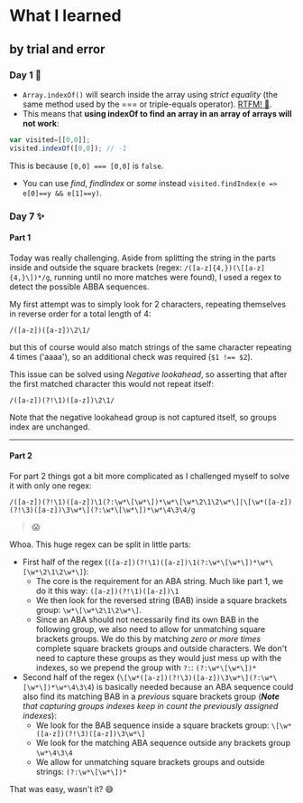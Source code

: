 # What I learned
## by trial and error

### Day 1 🎄
- `Array.indexOf()` will search inside the array using _strict equality_ (the same method used by the === or triple-equals operator). [RTFM! 📖](https://developer.mozilla.org/en-US/docs/Web/JavaScript/Reference/Global_Objects/Array/indexOf).
- This means that **using indexOf to find an array in an array of arrays will not work**:
```js
var visited=[[0,0]];
visited.indexOf([0,0]); // -1
```
This is because `[0,0] === [0,0]` is `false`.
- You can use _find_, _findIndex_ or _some_ instead `visited.findIndex(e => e[0]==y && e[1]==y)`.

### Day 7 ✨

#### Part 1
Today was really challenging. Aside from splitting the string in the parts inside and outside the square brackets (regex: `/([a-z]{4,})(\[[a-z]{4,}\])*/g`, running until no more matches were found), I used a regex to detect the possible ABBA sequences.

My first attempt was to simply look for 2 characters, repeating themselves in reverse order for a total length of 4: 

`/([a-z])([a-z])\2\1/`

but this of course would also match strings of the same character repeating 4 times ('aaaa'), so an additional check was required (`$1 !== $2`).

This issue can be solved using *Negative lookahead*, so asserting that after the first matched character this would not repeat itself:

`/([a-z])(?!\1)([a-z])\2\1/`

Note that the negative lookahead group is not captured itself, so groups index are unchanged.


---
#### Part 2

For part 2 things got a bit more complicated as I challenged myself to solve it with only one regex:

`/([a-z])(?!\1)([a-z])\1(?:\w*\[\w*\])*\w*\[\w*\2\1\2\w*\]|\[\w*([a-z])(?!\3)([a-z])\3\w*\](?:\w*\[\w*\])*\w*\4\3\4/g`

> 😱

Whoa. This huge regex can be split in little parts:

- First half of the regex (`([a-z])(?!\1)([a-z])\1(?:\w*\[\w*\])*\w*\[\w*\2\1\2\w*\]`):
  - The core is the requirement for an ABA string. Much like part 1, we do it this way: `([a-z])(?!\1)([a-z])\1`
  - We then look for the reversed string (BAB) inside a square brackets group: `\w*\[\w*\2\1\2\w*\]`.
  - Since an ABA should not necessarily find its own BAB in the following group, we also need to allow for unmatching square brackets groups. We do this by matching *zero or more times* complete square brackets groups and outside characters. We don't need to capture these groups as they would just mess up with the indexes, so we prepend the group with `?:`: `(?:\w*\[\w*\])*`
- Second half of the regex (`\[\w*([a-z])(?!\3)([a-z])\3\w*\](?:\w*\[\w*\])*\w*\4\3\4`) is basically needed because an ABA sequence could also find its matching BAB in a *previous* square brackets group (_**Note** that capturing groups indexes keep in count the previously assigned indexes_):
  - We look for the BAB sequence inside a square brackets group: `\[\w*([a-z])(?!\3)([a-z])\3\w*\]`
  - We look for the matching ABA sequence outside any brackets group `\w*\4\3\4`
  - We allow for unmatching square brackets groups and outside strings: `(?:\w*\[\w*\])*`
  
That was easy, wasn't it? 😅
